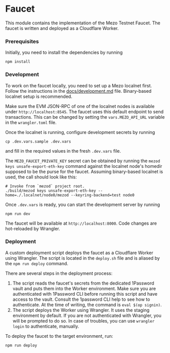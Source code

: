 # Faucet

This module contains the implementation of the Mezo Testnet Faucet.
The faucet is written and deployed as a Cloudflare Worker.

### Prerequisites

Initially, you need to install the dependencies by running
```shell
npm install
```

### Development

To work on the faucet locally, you need to set up a Mezo localnet first.
Follow the instructions in the [docs/development.md](../../../docs/development.md) 
file. Binary-based localnet setup is recommended.

Make sure the EVM JSON-RPC of one of the localnet nodes is available under
`http://localhost:8545`. The faucet uses this default endpoint to send transactions. 
This can be changed by setting the `vars.MEZO_API_URL` variable in the 
`wrangler.toml` file.

Once the localnet is running, configure development secrets by running
```shell
cp .dev.vars.sample .dev.vars
```
and fill in the required values in the fresh `.dev.vars` file. 

The `MEZO_FAUCET_PRIVATE_KEY` secret can be obtained by running the 
`mezod keys unsafe-export-eth-key` command against the localnet node's 
homedir supposed to be the purse for the faucet. Assuming binary-based localnet 
is used, the call should look like this:
```shell
# Invoke from `mezod` project root.
./build/mezod keys unsafe-export-eth-key --home=./.localnet/node0/mezod --keyring-backend=test node0   
```

Once `.dev.vars` is ready, you can start the development server by running
```shell
npm run dev
```

The faucet will be available at `http://localhost:8000`. Code changes
are hot-reloaded by Wrangler.

### Deployment

A custom deployment script deploys the faucet as a Cloudflare Worker using 
Wrangler. The script is located in the `deploy.sh` file and is aliased by the
`npm run deploy` command.

There are several steps in the deployment process:
1. The script reads the faucet's secrets from the dedicated 1Password vault
   and puts them into the Worker environment. Make sure you are authenticated
   with 1Password CLI before running this script and have access to the vault.
   Consult the 1password CLI help to see how to authenticate. At the time of
   writing, the command is `eval $(op signin)`.
2. The script deploys the Worker using Wrangler. It uses the staging environment
   by default. If you are not authenticated with Wrangler, you will be prompted
   to do so. In case of troubles, you can use `wrangler login` to authenticate,
   manually.

To deploy the faucet to the target environment, run:
```shell
npm run deploy
```

